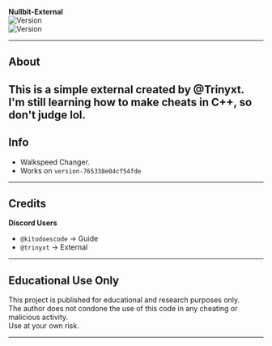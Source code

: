 **Nullbit-External**  
![Version](https://img.shields.io/badge/version-0.1-blue?style=flat-square)  
![Version](https://discord.com/users/829074422517465119)

---


## About
This is a simple external created by **@Trinyxt**.  
I'm still learning how to make cheats in C++, so don't judge lol.
---

## Info

- Walkspeed Changer.
- Works on ``version-765338e04cf54fde``

---

## Credits

**Discord Users**  
- `@kitodoescode` → Guide
- `@trinyxt` → External

---

## Educational Use Only
This project is published for educational and research purposes only.  
The author does not condone the use of this code in any cheating or malicious activity.  
Use at your own risk.

---

